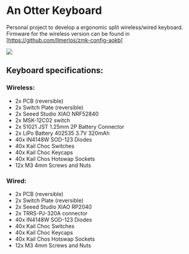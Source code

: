 # An Otter Keyboard

Personal project to develop a ergonomic split wireless/wired keyboard. Firmware for the wireless version can be found in [https://github.com/llmerlos/zmk-config-aokb]

![](wireless_aokwb.png)

## Keyboard specifications:
### Wireless:
* 2x PCB (reversible)
* 2x Switch Plate (reversible)
* 2x Seeed Studio XIAO NRF52840
* 2x MSK-12C02 switch
* 2x 51021 JST 1.25mm 2P Battery Connector
* 2x LiPo Battery 402535 3.7V 320mAh
* 40x IN4148W SOD-123 Diodes
* 40x Kail Choc Switches
* 40x Kail Choc Keycaps
* 40x Kail Chos Hotswap Sockets
* 12x M3 4mm Screws and Nuts

### Wired:
* 2x PCB (reversible)
* 2x Switch Plate (reversible)
* 2x Seeed Studio XIAO RP2040
* 2x TRRS-PJ-320A connector
* 40x IN4148W SOD-123 Diodes
* 40x Kail Choc Switches
* 40x Kail Choc Keycaps
* 40x Kail Chos Hotswap Sockets
* 12x M3 4mm Screws and Nuts
